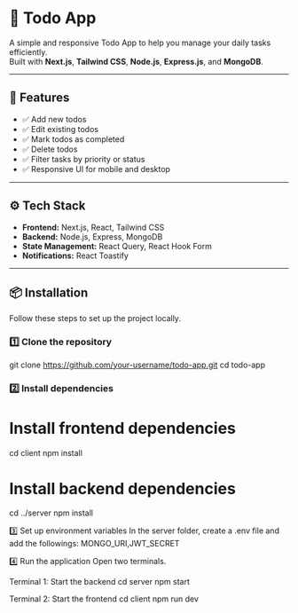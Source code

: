 # 📝 Todo App

A simple and responsive Todo App to help you manage your daily tasks efficiently.  
Built with **Next.js**, **Tailwind CSS**, **Node.js**, **Express.js**, and **MongoDB**.

---

## 🚀 Features

- ✅ Add new todos
- ✅ Edit existing todos
- ✅ Mark todos as completed
- ✅ Delete todos
- ✅ Filter tasks by priority or status
- ✅ Responsive UI for mobile and desktop

---

## ⚙️ Tech Stack

- **Frontend:** Next.js, React, Tailwind CSS
- **Backend:** Node.js, Express, MongoDB
- **State Management:** React Query, React Hook Form
- **Notifications:** React Toastify

---

## 📦 Installation

Follow these steps to set up the project locally.

### 1️⃣ Clone the repository
git clone https://github.com/your-username/todo-app.git
cd todo-app

### 2️⃣ Install dependencies
# Install frontend dependencies
cd client
npm install

# Install backend dependencies
cd ../server
npm install

3️⃣ Set up environment variables
In the server folder, create a .env file and add the followings:
MONGO_URI,JWT_SECRET

4️⃣ Run the application
Open two terminals.

Terminal 1: Start the backend
cd server
npm start

Terminal 2: Start the frontend
cd client
npm run dev
